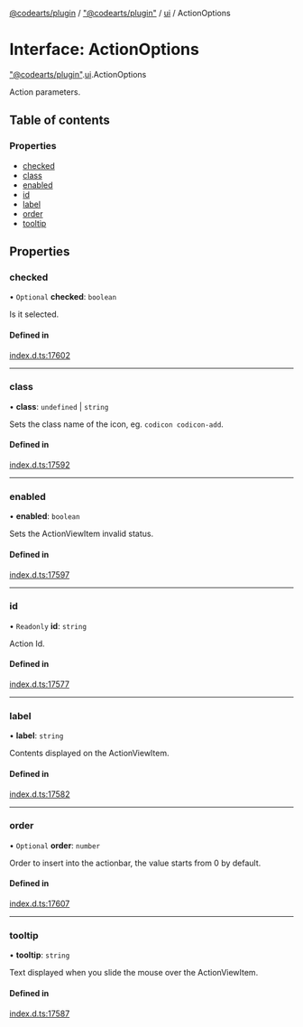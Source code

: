 [@codearts/plugin](../README.md) / ["@codearts/plugin"](../modules/_codearts_plugin_.md) / [ui](../modules/codearts_plugin_.ui.md) / ActionOptions

# Interface: ActionOptions

["@codearts/plugin"](../modules/_codearts_plugin_.md).[ui](../modules/codearts_plugin_.ui.md).ActionOptions

Action parameters.

## Table of contents

### Properties

- [checked](codearts_plugin_.ui.ActionOptions.md#checked)
- [class](codearts_plugin_.ui.ActionOptions.md#class)
- [enabled](codearts_plugin_.ui.ActionOptions.md#enabled)
- [id](codearts_plugin_.ui.ActionOptions.md#id)
- [label](codearts_plugin_.ui.ActionOptions.md#label)
- [order](codearts_plugin_.ui.ActionOptions.md#order)
- [tooltip](codearts_plugin_.ui.ActionOptions.md#tooltip)

## Properties

### checked

• `Optional` **checked**: `boolean`

Is it selected.

#### Defined in

[index.d.ts:17602](https://github.com/shuyaqian/cloudide-plugin-api/blob/3fbdd11/index.d.ts#L17602)

___

### class

• **class**: `undefined` \| `string`

Sets the class name of the icon, eg. `codicon codicon-add`.

#### Defined in

[index.d.ts:17592](https://github.com/shuyaqian/cloudide-plugin-api/blob/3fbdd11/index.d.ts#L17592)

___

### enabled

• **enabled**: `boolean`

Sets the ActionViewItem invalid status.

#### Defined in

[index.d.ts:17597](https://github.com/shuyaqian/cloudide-plugin-api/blob/3fbdd11/index.d.ts#L17597)

___

### id

• `Readonly` **id**: `string`

Action Id.

#### Defined in

[index.d.ts:17577](https://github.com/shuyaqian/cloudide-plugin-api/blob/3fbdd11/index.d.ts#L17577)

___

### label

• **label**: `string`

Contents displayed on the ActionViewItem.

#### Defined in

[index.d.ts:17582](https://github.com/shuyaqian/cloudide-plugin-api/blob/3fbdd11/index.d.ts#L17582)

___

### order

• `Optional` **order**: `number`

Order to insert into the actionbar, the value starts from 0 by default.

#### Defined in

[index.d.ts:17607](https://github.com/shuyaqian/cloudide-plugin-api/blob/3fbdd11/index.d.ts#L17607)

___

### tooltip

• **tooltip**: `string`

Text displayed when you slide the mouse over the ActionViewItem.

#### Defined in

[index.d.ts:17587](https://github.com/shuyaqian/cloudide-plugin-api/blob/3fbdd11/index.d.ts#L17587)
